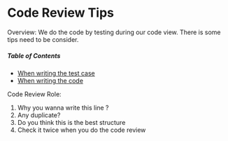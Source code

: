 # Code Review Tips

Overview: We do the code by testing during our code view. There is some tips need to be consider.

##### Table of Contents
* [When writing the test case](https://github.com/chucobo124/CodeReviewTips/blob/when_writing_the_test_case/when_writing_the_test_case.md)
* [When writing the code](https://github.com/chucobo124/CodeReviewTips/blob/when_writing_the_test_case/when_writing_the_code.md)

Code Review Role:

1. Why you wanna write this line ?
2. Any duplicate?
3. Do you think this is the best structure
4. Check it twice when you do the code review
